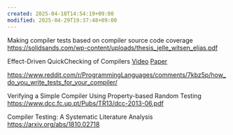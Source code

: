 ```yaml
---
created: 2025-04-18T14:54:19+09:00
modified: 2025-04-29T19:37:48+09:00
---
```


Making compiler tests based on compiler source code coverage
https://solidsands.com/wp-content/uploads/thesis_jelle_witsen_elias.pdf


Effect-Driven QuickChecking of Compilers
[Video](https://youtu.be/_KrZzaShDew?si=j3OcgC_GmB_DtPeT)
[Paper](https://janmidtgaard.dk/papers/Midtgaard-al%3AICFP17-full.pdf)

https://www.reddit.com/r/ProgrammingLanguages/comments/7kbz5p/how_do_you_write_tests_for_your_compiler/


Verifying a Simple Compiler Using Property-based Random Testing
https://www.dcc.fc.up.pt/Pubs/TR13/dcc-2013-06.pdf

Compiler Testing: A Systematic Literature Analysis
https://arxiv.org/abs/1810.02718